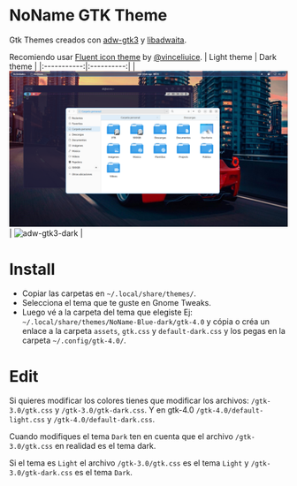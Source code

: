 # NoName GTK Theme
Gtk Themes creados con [adw-gtk3](https://github.com/lassekongo83/adw-gtk3) y [libadwaita](https://gnome.pages.gitlab.gnome.org/libadwaita/).

Recomiendo usar [Fluent icon theme](https://github.com/vinceliuice/Fluent-icon-theme) by [@vinceliuice](https://github.com/vinceliuice).
| Light theme | Dark theme |
|:-----------:|:----------:|
| ![NoName-light](/Capturas/Captura%20desde%202022-08-10%2000-31-32.png?raw=true) | ![adw-gtk3-dark](preview-dark.png?raw=true) |

# Install
- Copiar las carpetas en `~/.local/share/themes/`.
- Selecciona el tema que te guste en Gnome Tweaks.
- Luego vé a la carpeta del tema que elegiste Ej: `~/.local/share/themes/NoName-Blue-dark/gtk-4.0` y cópia o créa un enlace a la carpeta `assets`, `gtk.css` y `default-dark.css` y los pegas en la carpeta `~/.config/gtk-4.0/`. 

# Edit

Si quieres modificar los colores tienes que modificar los archivos: `/gtk-3.0/gtk.css` y `/gtk-3.0/gtk-dark.css`.
Y en gtk-4.0 `/gtk-4.0/default-light.css` y `/gtk-4.0/default-dark.css`.

Cuando modifiques el tema `Dark` ten en cuenta que el archivo `/gtk-3.0/gtk.css` en realidad es el tema dark.

Si el tema es `Light` el archivo `/gtk-3.0/gtk.css` es el tema `Light` y `/gtk-3.0/gtk-dark.css` es el tema `Dark`.
